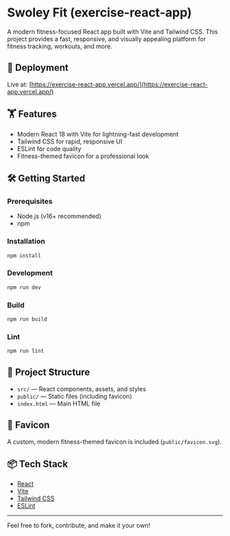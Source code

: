 # Swoley Fit (exercise-react-app)

A modern fitness-focused React app built with Vite and Tailwind CSS. This project provides a fast, responsive, and visually appealing platform for fitness tracking, workouts, and more.

## 🚀 Deployment

Live at: [https://exercise-react-app.vercel.app/](https://exercise-react-app.vercel.app/)

## 🏋️ Features
- Modern React 18 with Vite for lightning-fast development
- Tailwind CSS for rapid, responsive UI
- ESLint for code quality
- Fitness-themed favicon for a professional look

## 🛠️ Getting Started

### Prerequisites
- Node.js (v16+ recommended)
- npm

### Installation
```bash
npm install
```

### Development
```bash
npm run dev
```

### Build
```bash
npm run build
```

### Lint
```bash
npm run lint
```

## 📁 Project Structure
- `src/` — React components, assets, and styles
- `public/` — Static files (including favicon)
- `index.html` — Main HTML file

## 🌟 Favicon
A custom, modern fitness-themed favicon is included (`public/favicon.svg`).

## 📦 Tech Stack
- [React](https://react.dev/)
- [Vite](https://vitejs.dev/)
- [Tailwind CSS](https://tailwindcss.com/)
- [ESLint](https://eslint.org/)

---

Feel free to fork, contribute, and make it your own!
